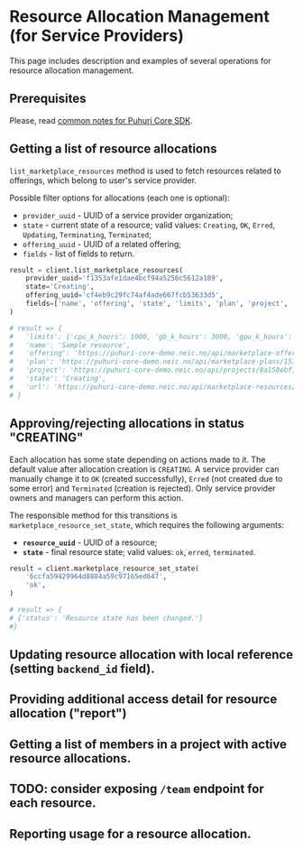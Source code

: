 # Resource Allocation Management (for Service Providers)

This page includes description and examples of several operations for resource allocation management.

## Prerequisites

Please, read [common notes for Puhuri Core SDK](common.md).

## Getting a list of resource allocations

`list_marketplace_resources` method is used to fetch resources related to offerings, which belong to user's service provider.

Possible filter options for allocations (each one is optional):

- `provider_uuid` - UUID of a service provider organization;
- `state` - current state of a resource; valid values: `Creating`, `OK`, `Erred`, `Updating`, `Terminating`, `Terminated`;
- `offering_uuid` - UUID of a related offering;
- `fields` - list of fields to return.

```python
result = client.list_marketplace_resources(
    provider_uuid='f1353afe1dae4bcf94a5256c5612a189',
    state='Creating',
    offering_uuid='cf4eb9c29fc74af4ade667fcb53633d5',
    fields=['name', 'offering', 'state', 'limits', 'plan', 'project', 'url']
)

# result => {
#   'limits': {'cpu_k_hours': 1000, 'gb_k_hours': 3000, 'gpu_k_hours': 1000},
#   'name': 'Sample resource',
#   'offering': 'https://puhuri-core-demo.neic.no/api/marketplace-offerings/cf4eb9c29fc74af4ade667fcb53633d5/',
#   'plan': 'https://puhuri-core-demo.neic.no/api/marketplace-plans/1537de6e94f9427cafb74cb63fa21c72/',
#   'project': 'https://puhuri-core-demo.neic.no/api/projects/8a158ebf1abf4c74a431b9c65a0d7829/',
#   'state': 'Creating',
#   'url': 'https://puhuri-core-demo.neic.no/api/marketplace-resources/a1916bd53fd04b1ab1a4e700c926607b/'
# }
```

## Approving/rejecting allocations in status "CREATING"

Each allocation has some state depending on actions made to it. The default value after allocation creation is `CREATING`. A service provider can manually change it to `OK` (created successfully), `Erred` (not created due to some error) and `Terminated` (creation is rejected). Only service provider owners and managers can perform this action.

The responsible method for this transitions is `marketplace_resource_set_state`, which requires the following arguments:

- **`resource_uuid`** - UUID of a resource;
- **`state`** - final resource state; valid values: `ok`, `erred`, `terminated`.

```python
result = client.marketplace_resource_set_state(
    '6ccfa59429964d8884a59c97165ed647',
    'ok',
)

# result => {
# {'status': 'Resource state has been changed.'}
#}
```

## Updating resource allocation with local reference (setting `backend_id` field).

## Providing additional access detail for resource allocation ("report")

## Getting a list of members in a project with active resource allocations.

## TODO: consider exposing `/team` endpoint for each resource.

## Reporting usage for a resource allocation.
